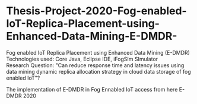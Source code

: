 # Thesis-Project-2020-Fog-enabled-IoT-Replica-Placement-using-Enhanced-Data-Mining-E-DMDR-
Fog enabled IoT Replica Placement using Enhanced Data Mining (E-DMDR) 
Technologies used:  Core Java, Eclipse IDE, iFogSIm SImulator  
Research Question:  "Can reduce response time and latency issues using data mining dynamic replica allocation strategy in cloud data storage of fog enabled IoT"?

The implementation of E-DMDR in Fog Ennabled IoT access from here E-DMDR 2020
